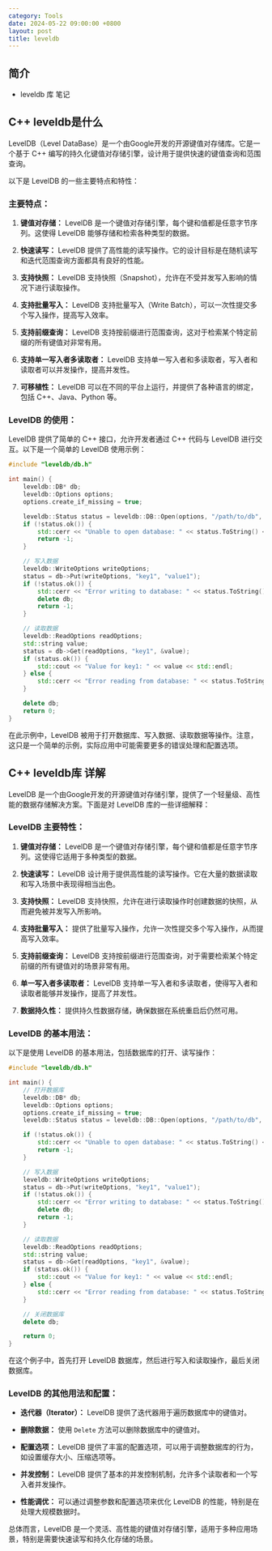 ```yaml
---
category: Tools
date: 2024-05-22 09:00:00 +0800
layout: post
title: leveldb
---
```

## 简介

+ leveldb 库 笔记

## C++ leveldb是什么

LevelDB（Level DataBase）是一个由Google开发的开源键值对存储库。它是一个基于 C++ 编写的持久化键值对存储引擎，设计用于提供快速的键值查询和范围查询。

以下是 LevelDB 的一些主要特点和特性：

### 主要特点：

1. **键值对存储：** LevelDB 是一个键值对存储引擎，每个键和值都是任意字节序列。这使得 LevelDB 能够存储和检索各种类型的数据。

2. **快速读写：** LevelDB 提供了高性能的读写操作。它的设计目标是在随机读写和迭代范围查询方面都具有良好的性能。

3. **支持快照：** LevelDB 支持快照（Snapshot），允许在不受并发写入影响的情况下进行读取操作。

4. **支持批量写入：** LevelDB 支持批量写入（Write Batch），可以一次性提交多个写入操作，提高写入效率。

5. **支持前缀查询：** LevelDB 支持按前缀进行范围查询，这对于检索某个特定前缀的所有键值对非常有用。

6. **支持单一写入者多读取者：** LevelDB 支持单一写入者和多读取者，写入者和读取者可以并发操作，提高并发性。

7. **可移植性：** LevelDB 可以在不同的平台上运行，并提供了各种语言的绑定，包括 C++、Java、Python 等。

### LevelDB 的使用：

LevelDB 提供了简单的 C++ 接口，允许开发者通过 C++ 代码与 LevelDB 进行交互。以下是一个简单的 LevelDB 使用示例：

```cpp
#include "leveldb/db.h"

int main() {
    leveldb::DB* db;
    leveldb::Options options;
    options.create_if_missing = true;

    leveldb::Status status = leveldb::DB::Open(options, "/path/to/db", &db);
    if (!status.ok()) {
        std::cerr << "Unable to open database: " << status.ToString() << std::endl;
        return -1;
    }

    // 写入数据
    leveldb::WriteOptions writeOptions;
    status = db->Put(writeOptions, "key1", "value1");
    if (!status.ok()) {
        std::cerr << "Error writing to database: " << status.ToString() << std::endl;
        delete db;
        return -1;
    }

    // 读取数据
    leveldb::ReadOptions readOptions;
    std::string value;
    status = db->Get(readOptions, "key1", &value);
    if (status.ok()) {
        std::cout << "Value for key1: " << value << std::endl;
    } else {
        std::cerr << "Error reading from database: " << status.ToString() << std::endl;
    }

    delete db;
    return 0;
}
```

在此示例中，LevelDB 被用于打开数据库、写入数据、读取数据等操作。注意，这只是一个简单的示例，实际应用中可能需要更多的错误处理和配置选项。

## C++ leveldb库 详解

LevelDB 是一个由Google开发的开源键值对存储引擎，提供了一个轻量级、高性能的数据存储解决方案。下面是对 LevelDB 库的一些详细解释：

### LevelDB 主要特性：

1. **键值对存储：** LevelDB 是一个键值对存储引擎，每个键和值都是任意字节序列。这使得它适用于多种类型的数据。

2. **快速读写：** LevelDB 设计用于提供高性能的读写操作。它在大量的数据读取和写入场景中表现得相当出色。

3. **支持快照：** LevelDB 支持快照，允许在进行读取操作时创建数据的快照，从而避免被并发写入所影响。

4. **支持批量写入：** 提供了批量写入操作，允许一次性提交多个写入操作，从而提高写入效率。

5. **支持前缀查询：** LevelDB 支持按前缀进行范围查询，对于需要检索某个特定前缀的所有键值对的场景非常有用。

6. **单一写入者多读取者：** LevelDB 支持单一写入者和多读取者，使得写入者和读取者能够并发操作，提高了并发性。

7. **数据持久性：** 提供持久性数据存储，确保数据在系统重启后仍然可用。

### LevelDB 的基本用法：

以下是使用 LevelDB 的基本用法，包括数据库的打开、读写操作：

```cpp
#include "leveldb/db.h"

int main() {
    // 打开数据库
    leveldb::DB* db;
    leveldb::Options options;
    options.create_if_missing = true;
    leveldb::Status status = leveldb::DB::Open(options, "/path/to/db", &db);

    if (!status.ok()) {
        std::cerr << "Unable to open database: " << status.ToString() << std::endl;
        return -1;
    }

    // 写入数据
    leveldb::WriteOptions writeOptions;
    status = db->Put(writeOptions, "key1", "value1");
    if (!status.ok()) {
        std::cerr << "Error writing to database: " << status.ToString() << std::endl;
        delete db;
        return -1;
    }

    // 读取数据
    leveldb::ReadOptions readOptions;
    std::string value;
    status = db->Get(readOptions, "key1", &value);
    if (status.ok()) {
        std::cout << "Value for key1: " << value << std::endl;
    } else {
        std::cerr << "Error reading from database: " << status.ToString() << std::endl;
    }

    // 关闭数据库
    delete db;

    return 0;
}
```

在这个例子中，首先打开 LevelDB 数据库，然后进行写入和读取操作，最后关闭数据库。

### LevelDB 的其他用法和配置：

- **迭代器（Iterator）：** LevelDB 提供了迭代器用于遍历数据库中的键值对。

- **删除数据：** 使用 `Delete` 方法可以删除数据库中的键值对。

- **配置选项：** LevelDB 提供了丰富的配置选项，可以用于调整数据库的行为，如设置缓存大小、压缩选项等。

- **并发控制：** LevelDB 提供了基本的并发控制机制，允许多个读取者和一个写入者并发操作。

- **性能调优：** 可以通过调整参数和配置选项来优化 LevelDB 的性能，特别是在处理大规模数据时。

总体而言，LevelDB 是一个灵活、高性能的键值对存储引擎，适用于多种应用场景，特别是需要快速读写和持久化存储的场景。